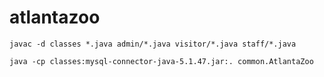 # atlantazoo

```shell
javac -d classes *.java admin/*.java visitor/*.java staff/*.java

java -cp classes:mysql-connector-java-5.1.47.jar:. common.AtlantaZoo
```
